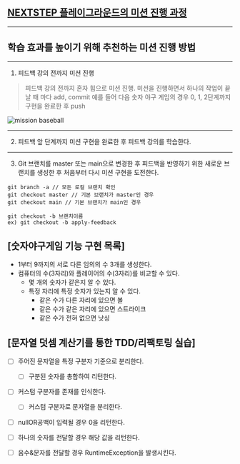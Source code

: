 ## [NEXTSTEP 플레이그라운드의 미션 진행 과정](https://github.com/next-step/nextstep-docs/blob/master/playground/README.md)

---
## 학습 효과를 높이기 위해 추천하는 미션 진행 방법

---
1. 피드백 강의 전까지 미션 진행 
> 피드백 강의 전까지 혼자 힘으로 미션 진행. 미션을 진행하면서 하나의 작업이 끝날 때 마다 add, commit
> 예를 들어 다음 숫자 야구 게임의 경우 0, 1, 2단계까지 구현을 완료한 후 push

![mission baseball](https://raw.githubusercontent.com/next-step/nextstep-docs/master/playground/images/mission_baseball.png)

---
2. 피드백 앞 단계까지 미션 구현을 완료한 후 피드백 강의를 학습한다.

---
3. Git 브랜치를 master 또는 main으로 변경한 후 피드백을 반영하기 위한 새로운 브랜치를 생성한 후 처음부터 다시 미션 구현을 도전한다.

```
git branch -a // 모든 로컬 브랜치 확인
git checkout master // 기본 브랜치가 master인 경우
git checkout main // 기본 브랜치가 main인 경우

git checkout -b 브랜치이름
ex) git checkout -b apply-feedback
```

## [숫자야구게임 기능 구현 목록]
* 1부터 9까지의 서로 다른 임의의 수 3개를 생성한다.
* 컴퓨터의 수(3자리)와 플레이어의 수(3자리)를 비교할 수 있다.
  * 몇 개의 숫자가 같은지 알 수 있다. 
  * 특정 자리에 특정 숫자가 있는지 알 수 있다.
    * 같은 수가 다른 자리에 있으면 볼
    * 같은 수가 같은 자리에 있으면 스트라이크
    * 같은 수가 전혀 없으면 낫싱
    
## [문자열 덧셈 계산기를 통한 TDD/리팩토링 실습]    
* [ ] 주어진 문자열을 특정 구분자 기준으로 분리한다. 
  *	[ ] 구분된 숫자를 총합하여 리턴한다.
* [ ] 커스텀 구분자를 존재를 인식한다.
  * [ ] 커스텀 구분자로 문자열을 분리한다. 
* [ ] nullOR공백이 입력될 경우 0을 리턴한다. 
* [ ] 하나의 숫자를 전달할 경우 해당 값을 리턴한다.
* [ ] 음수&문자를 전달할 경우 RuntimeException을 발생시킨다. 

